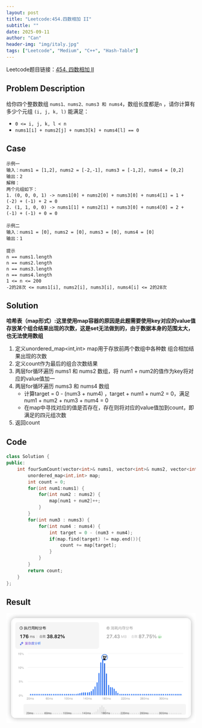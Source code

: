 ```yaml
---
layout: post
title: "Leetcode:454.四数相加 II"
subtitle: ""
date: 2025-09-11
author: "Can"
header-img: "img/italy.jpg"
tags: ["Leetcode", "Medium", "C++", "Hash-Table"]
---
```


Leetcode题目链接：[454. 四数相加 II](https://leetcode.cn/problems/4sum-ii/description/)

## Problem Description
给你四个整数数组 `nums1、nums2、nums3 和 nums4`，数组长度都是`n` ，请你计算有多少个元组 `(i, j, k, l)` 能满足：
* `0 <= i, j, k, l < n`
* `nums1[i] + nums2[j] + nums3[k] + nums4[l] == 0`

## Case
```
示例一
输入：nums1 = [1,2], nums2 = [-2,-1], nums3 = [-1,2], nums4 = [0,2]
输出：2
解释：
两个元组如下：
1. (0, 0, 0, 1) -> nums1[0] + nums2[0] + nums3[0] + nums4[1] = 1 + (-2) + (-1) + 2 = 0
2. (1, 1, 0, 0) -> nums1[1] + nums2[1] + nums3[0] + nums4[0] = 2 + (-1) + (-1) + 0 = 0

示例二
输入：nums1 = [0], nums2 = [0], nums3 = [0], nums4 = [0]
输出：1

提示
n == nums1.length
n == nums2.length
n == nums3.length
n == nums4.length
1 <= n <= 200
-2的28次 <= nums1[i], nums2[i], nums3[i], nums4[i] <= 2的28次
```

## Solution
**哈希表（map形式）:这里使用map容器的原因是此题需要使用key对应的value值存放某个组合结果出现的次数，这是set无法做到的，由于数据本身的范围太大，也无法使用数组**
1. 定义unordered_map<int,int> map用于存放前两个数组中各种数 组合相加结果出现的次数
2. 定义count作为最后的组合次数结果
3. 两层for循环遍历 nums1 和 nums2 数组，将 num1 + num2的值作为key将对应的value值加一
4. 两层for循环遍历 nums3 和 nums4 数组
    * 计算target = 0 - (num3 + num4) ，target + num1 + num2 = 0，满足num1 + num2 + num3 + num4 = 0
    * 在map中寻找对应的值是否存在，存在则将对应的value值加到count，即满足的四元组次数
5. 返回count

## Code
```cpp
class Solution {
public:
    int fourSumCount(vector<int>& nums1, vector<int>& nums2, vector<int>& nums3, vector<int>& nums4) {
        unordered_map<int,int> map;
        int count = 0;
        for(int num1:nums1) {
            for(int num2 : nums2) {
                map[num1 + num2]++;
            }
        }
        for(int num3 : nums3) {
            for(int num4 : nums4) {
                int target = 0 - (num3 + num4);
                if(map.find(target) != map.end()){
                    count += map[target];
                }
            }
        }
        return count;
    }
};
```

## Result
![result](/img/leetcode/454.png)
